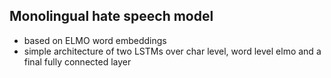 ## Monolingual hate speech model

- based on ELMO word embeddings
- simple architecture of two LSTMs over char level, word level elmo and a final fully connected layer
